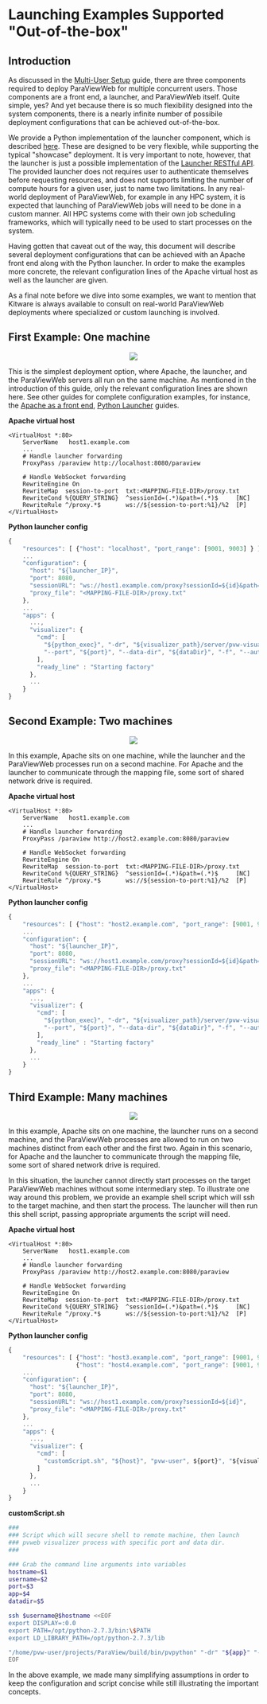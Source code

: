 # Launching Examples Supported "Out-of-the-box"

## Introduction

As discussed in the [Multi-User Setup](/visualizer/docs/guides/multi_user_setup.html) guide, there are three components required to deploy ParaViewWeb for multiple concurrent users.  Those components are a front end, a launcher, and ParaViewWeb itself.  Quite simple, yes?  And yet because there is so much flexibility designed into the system components, there is a nearly infinite number of possibile deployment configurations that can be achieved out-of-the-box.

We provide a Python implementation of the launcher component, which is described [here](/visualizer/docs/guides/python_launcher.html).  These are designed to be very flexible, while supporting the typical "showcase" deployment.  It is very important to note, however, that the launcher is just a possible implementation of the [Launcher RESTful API](/paraviewweb/docs/guides/launcher_api.html).  The provided launcher does not requires user to authenticate themselves before requesting resources, and does not supports limiting the number of compute hours for a given user, just to name two limitations.  In any real-world deployment of ParaViewWeb, for example in any HPC system, it is expected that launching of ParaViewWeb jobs will need to be done in a custom manner.  All HPC systems come with their own job scheduling frameworks, which will typically need to be used to start processes on the system.

Having gotten that caveat out of the way, this document will describe several deployment configurations that can be achieved with an Apache front end along with the Python launcher.  In order to make the examples more concrete, the relevant configuration lines of the Apache virtual host as well as the launcher are given.

As a final note before we dive into some examples, we want to mention that Kitware is always available to consult on real-world ParaViewWeb deployments where specialized or custom launching is involved.

## First Example: One machine

<center>
<img src='launching_examples/pvw-deploy-opt-1.png'/>
</center>

This is the simplest deployment option, where Apache, the launcher, and the ParaViewWeb servers all run on the same machine.  As mentioned in the introduction of this guide, only the relevant configuration lines are shown here.  See other guides for complete configuration examples, for instance, the [Apache as a front end](/paraviewweb/docs/guides/apache_front_end.html), [Python Launcher](/paraviewweb/docs/guides/python_launcher.html) guides.

__Apache virtual host__

```plain
<VirtualHost *:80>
    ServerName   host1.example.com
    ...
    # Handle launcher forwarding
    ProxyPass /paraview http://localhost:8080/paraview

    # Handle WebSocket forwarding
    RewriteEngine On
    RewriteMap  session-to-port  txt:<MAPPING-FILE-DIR>/proxy.txt
    RewriteCond %{QUERY_STRING}  ^sessionId=(.*)&path=(.*)$     [NC]
    RewriteRule ^/proxy.*$       ws://${session-to-port:%1}/%2  [P]
</VirtualHost>
```

__Python launcher config__

```js
{
    "resources": [ {"host": "localhost", "port_range": [9001, 9003] } ],
    ...
    "configuration": {
      "host": "${launcher_IP}",
      "port": 8080,
      "sessionURL": "ws://host1.example.com/proxy?sessionId=${id}&path=ws",
      "proxy_file": "<MAPPING-FILE-DIR>/proxy.txt"
    },
    ...
    "apps": {
      ...,
      "visualizer": {
        "cmd": [
          "${python_exec}", "-dr", "${visualizer_path}/server/pvw-visualizer.py",
          "--port", "${port}", "--data-dir", "${dataDir}", "-f", "--authKey", "${secret}"
        ],
        "ready_line" : "Starting factory"
      },
      ...
    }
}
```

## Second Example: Two machines

<center>
<img src='launching_examples/pvw-deploy-opt-2.png'/>
</center>

In this example, Apache sits on one machine, while the launcher and the ParaViewWeb processes run on a second machine.  For Apache and the launcher to communicate through the mapping file, some sort of shared network drive is required.

__Apache virtual host__

``` plain
<VirtualHost *:80>
    ServerName   host1.example.com
    ...
    # Handle launcher forwarding
    ProxyPass /paraview http://host2.example.com:8080/paraview

    # Handle WebSocket forwarding
    RewriteEngine On
    RewriteMap  session-to-port  txt:<MAPPING-FILE-DIR>/proxy.txt
    RewriteCond %{QUERY_STRING}  ^sessionId=(.*)&path=(.*)$     [NC]
    RewriteRule ^/proxy.*$       ws://${session-to-port:%1}/%2  [P]
</VirtualHost>
```

__Python launcher config__

``` js
{
    "resources": [ {"host": "host2.example.com", "port_range": [9001, 9003] } ],
    ...
    "configuration": {
      "host": "${launcher_IP}",
      "port": 8080,
      "sessionURL": "ws://host1.example.com/proxy?sessionId=${id}&path=ws",
      "proxy_file": "<MAPPING-FILE-DIR>/proxy.txt"
    },
    ...
    "apps": {
      ...,
      "visualizer": {
        "cmd": [
          "${python_exec}", "-dr", "${visualizer_path}/server/pvw-visualizer.py",
          "--port", "${port}", "--data-dir", "${dataDir}", "-f", "--authKey", "${secret}"
        ],
        "ready_line" : "Starting factory"
      },
      ...
    }
}
```

## Third Example: Many machines

<center>
<img src='launching_examples/pvw-deploy-opt-3.png'/>
</center>

In this example, Apache sits on one machine, the launcher runs on a second machine, and the ParaViewWeb processes are allowed to run on two machines distinct from each other and the first two.  Again in this scenario, for Apache and the launcher to communicate through the mapping file, some sort of shared network drive is required.

In this situation, the launcher cannot directly start processes on the target ParaViewWeb machines without some intermediary step.  To illustrate one way around this problem, we provide an example shell script which will ssh to the target machine, and then start the process.  The launcher will then run this shell script, passing appropriate arguments the script will need.

__Apache virtual host__

``` plain
<VirtualHost *:80>
    ServerName   host1.example.com
    ...
    # Handle launcher forwarding
    ProxyPass /paraview http://host2.example.com:8080/paraview

    # Handle WebSocket forwarding
    RewriteEngine On
    RewriteMap  session-to-port  txt:<MAPPING-FILE-DIR>/proxy.txt
    RewriteCond %{QUERY_STRING}  ^sessionId=(.*)&path=(.*)$     [NC]
    RewriteRule ^/proxy.*$       ws://${session-to-port:%1}/%2  [P]
</VirtualHost>
```

__Python launcher config__

``` js
{
    "resources": [ {"host": "host3.example.com", "port_range": [9001, 9003] },
                   {"host": "host4.example.com", "port_range": [9001, 9003] } ],
    ...
    "configuration": {
      "host": "${launcher_IP}",
      "port": 8080,
      "sessionURL": "ws://host1.example.com/proxy?sessionId=${id}",
      "proxy_file": "<MAPPING-FILE-DIR>/proxy.txt"
    },
    ...
    "apps": {
      ...,
      "visualizer": {
        "cmd": [
          "customScript.sh", "${host}", "pvw-user", ${port}", "${visualizer_path}/server/pvw-visualizer.py", "${dataDir}"
        ]
      },
      ...
    }
}
```

__customScript.sh__

``` sh
###
### Script which will secure shell to remote machine, then launch
### pvweb visualizer process with specific port and data dir.
###

### Grab the command line arguments into variables
hostname=$1
username=$2
port=$3
app=$4
datadir=$5

ssh $username@$hostname <<EOF
export DISPLAY=:0.0
export PATH=/opt/python-2.7.3/bin:\$PATH
export LD_LIBRARY_PATH=/opt/python-2.7.3/lib

"/home/pvw-user/projects/ParaView/build/bin/pvpython" "-dr" "${app}" "--data-dir" "${datadir}" "--port" "${port}"
EOF
```

In the above example, we made many simplifying assumptions in order to keep the configuration and script concise while still illustrating the important concepts.
